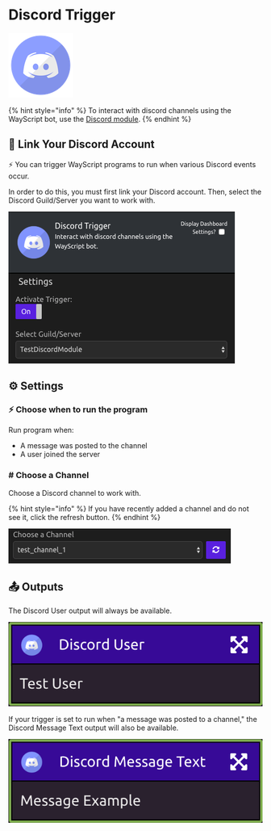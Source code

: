 # Discord Trigger

![Run your program when Discord events occur.](../../.gitbook/assets/discord.png)

{% hint style="info" %}
To interact with discord channels using the WayScript bot, use the [Discord module](../modules/discord.md).
{% endhint %}

## 🔗 Link Your Discord Account

⚡ You can trigger WayScript programs to run when various Discord events occur.

In order to do this, you must first link your Discord account. Then, select the Discord Guild/Server you want to work with.

![](../../.gitbook/assets/img1%20%282%29.png)

## ⚙ Settings

### ⚡ Choose when to run the program

Run program when:

* A message was posted to the channel
* A user joined the server

### \# Choose a Channel

Choose a Discord channel to work with.

{% hint style="info" %}
If you have recently added a channel and do not see it, click the refresh button.
{% endhint %}

![](../../.gitbook/assets/img3%20%285%29.png)

## 📤 Outputs

The Discord User output will always be available.

![](../../.gitbook/assets/img4%20%281%29.png)

If your trigger is set to run when "a message was posted to a channel," the Discord Message Text output will also be available.

![](../../.gitbook/assets/img5.png)

